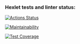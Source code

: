 ### Hexlet tests and linter status:
[![Actions Status](https://github.com/crackozabl/python-project-lvl2/workflows/hexlet-check/badge.svg)](https://github.com/crackozabl/python-project-lvl2/actions)

[![Maintainability](https://api.codeclimate.com/v1/badges/2938b884c6cb7195c115/maintainability)](https://codeclimate.com/github/crackozabl/python-project-lvl2/maintainability)

[![Test Coverage](https://api.codeclimate.com/v1/badges/2938b884c6cb7195c115/test_coverage)](https://codeclimate.com/github/crackozabl/python-project-lvl2/test_coverage)
